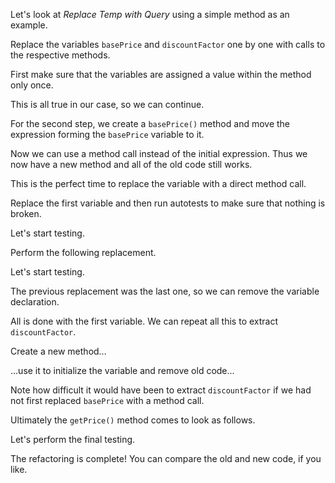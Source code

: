 Let's look at <i>Replace Temp with Query</i> using a simple method as an example.

Replace the variables <code>basePrice</code> and <code>discountFactor</code> one by one with calls to the respective methods.

First make sure that the variables are assigned a value within the method only once.

This is all true in our case, so we can continue.

For the second step, we create a <code>basePrice()</code> method and move the expression forming the <code>basePrice</code> variable to it.

Now we can use a method call instead of the initial expression. Thus we now have a new method and all of the old code still works.

This is the perfect time to replace the variable with a direct method call.

Replace the first variable and then run autotests to make sure that nothing is broken.

Let's start testing.

Perform the following replacement.

Let's start testing.

The previous replacement was the last one, so we can remove the variable declaration.

All is done with the first variable. We can repeat all this to extract <code>discountFactor</code>.

Create a new method…

...use it to initialize the variable and remove old code...

Note how difficult it would have been to extract <code>discountFactor</code> if we had not first replaced <code>basePrice</code> with a method call.

Ultimately the <code>getPrice()</code> method comes to look as follows.

Let's perform the final testing.

The refactoring is complete! You can compare the old and new code, if you like.